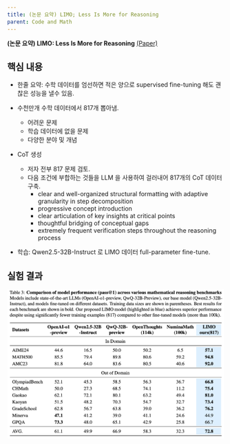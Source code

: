 ```yaml
---
title: (논문 요약) LIMO; Less Is More for Reasoning
parent: Code and Math
---
```


**(논문 요약) LIMO: Less Is More for Reasoning** [(Paper)](https://arxiv.org/pdf/2502.03387)


## 핵심 내용
- 한줄 요약: 수학 데이터를 엄선하면 적은 양으로 supervised fine-tuning 해도 괜찮은 성능을 낼수 있음.

- 수천만개 수학 데이터에서 817개 뽑아냄.
   - 어려운 문제
   - 학습 데이터에 없을 문제
   - 다양한 분야 및 개념

- CoT 생성
   - 저자 전부 817 문제 검토. 
   - 다음 조건에 부합하는 것들을 LLM 을 사용하여 걸러내어 817개의 CoT 데이터 구축.
      - clear and well-organized structural formatting with adaptive granularity in step decomposition
      - progressive concept introduction
      - clear articulation of key insights at critical points
      - thoughtful bridging of conceptual gaps
      - extremely frequent verification steps throughout the reasoning process

- 학습: Qwen2.5-32B-Instruct 로 LIMO 데이터 full-parameter fine-tune.

## 실험 결과
<img src="/data/papers/limo/result.png" width="800" />
